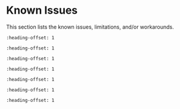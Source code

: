 # Known Issues

This section lists the known issues, limitations, and/or workarounds.

```{include} ../../../../release/known_issues/known_issue_segger_version.md
:heading-offset: 1
```

```{include} ../../../../release/known_issues/aws_complaint.md
:heading-offset: 1
```

```{include} ../../../../release/known_issues/missing_fsl_cache_when_create_new_project_with_board_or_kit.md
:heading-offset: 1
```

```{include} ../../../../release/known_issues/debugging_problems.md
:heading-offset: 1
```

```{include} ../../../../release/known_issues/other_issues.md
:heading-offset: 1
```

```{include} ../../../../release/known_issues/security_ele_requires_ping_every_24_hours.md
:heading-offset: 1
```

```{include} ../../../../release/known_issues/cm33_npw_project_in_mcuxpresso_doesnot_support_por_run_by_default.md
:heading-offset: 1
```
